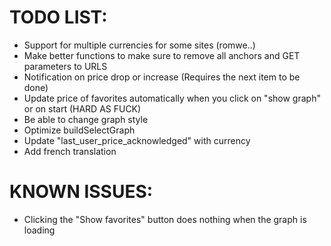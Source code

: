 # TODO LIST:
* Support for multiple currencies for some sites (romwe..)
* Make better functions to make sure to remove all anchors and GET parameters to URLS
* Notification on price drop or increase (Requires the next item to be done)
* Update price of favorites automatically when you click on "show graph" or on start (HARD AS FUCK)
* Be able to change graph style
* Optimize buildSelectGraph
* Update "last_user_price_acknowledged" with currency
* Add french translation

# KNOWN ISSUES:
* Clicking the "Show favorites" button does nothing when the graph is loading